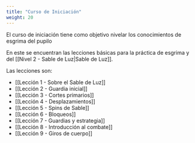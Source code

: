 ```yaml
---
title: "Curso de Iniciación"
weight: 20
---
```

El curso de iniciación tiene como objetivo nivelar los conocimientos de esgrima del pupilo


En este se encuentran las lecciones básicas para la práctica de esgrima y del [[Nivel 2 - Sable de Luz|Sable de Luz]].

Las lecciones son:

-  [[Lección 1 - Sobre el Sable de Luz]]
- [[Lección 2 - Guardia inicial]]
- [[Lección 3 - Cortes primarios]]
- [[Lección 4 - Desplazamientos]]
- [[Lección 5 - Spins de Sable]]
- [[Lección 6 - Bloqueos]]
- [[Lección 7 - Guardias y estrategia]]
- [[Lección 8 - Introducción al combate]]
- [[Lección 9 - Giros de cuerpo]]